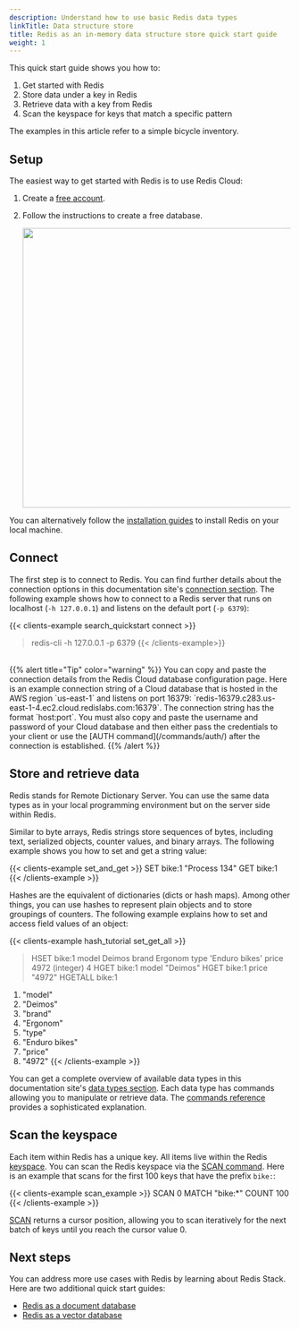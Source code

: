```yaml
---
description: Understand how to use basic Redis data types
linkTitle: Data structure store
title: Redis as an in-memory data structure store quick start guide
weight: 1
---
```


This quick start guide shows you how to:

1. Get started with Redis 
2. Store data under a key in Redis
3. Retrieve data with a key from Redis
4. Scan the keyspace for keys that match a specific pattern

The examples in this article refer to a simple bicycle inventory.

## Setup

The easiest way to get started with Redis is to use Redis Cloud:

1. Create a [free account](https://redis.com/try-free?utm_source=redisio&utm_medium=referral&utm_campaign=2023-09-try_free&utm_content=cu-redis_cloud_users).
2. Follow the instructions to create a free database.
   
   <img src="../img/free-cloud-db.png" width="500px">

You can alternatively follow the [installation guides](/docs/install/install-stack/) to install Redis on your local machine.

## Connect

The first step is to connect to Redis. You can find further details about the connection options in this documentation site's [connection section](/docs/connect). The following example shows how to connect to a Redis server that runs on localhost (`-h 127.0.0.1`) and listens on the default port (`-p 6379`): 

{{< clients-example search_quickstart connect >}}
> redis-cli -h 127.0.0.1 -p 6379
{{< /clients-example>}}
<br/>
{{% alert title="Tip" color="warning" %}}
You can copy and paste the connection details from the Redis Cloud database configuration page. Here is an example connection string of a Cloud database that is hosted in the AWS region `us-east-1` and listens on port 16379: `redis-16379.c283.us-east-1-4.ec2.cloud.redislabs.com:16379`. The connection string has the format `host:port`. You must also copy and paste the username and password of your Cloud database and then either pass the credentials to your client or use the [AUTH command](/commands/auth/) after the connection is established.
{{% /alert  %}}

## Store and retrieve data

Redis stands for Remote Dictionary Server. You can use the same data types as in your local programming environment but on the server side within Redis.

Similar to byte arrays, Redis strings store sequences of bytes, including text, serialized objects, counter values, and binary arrays. The following example shows you how to set and get a string value:

{{< clients-example set_and_get >}}
SET bike:1 "Process 134"
GET bike:1
{{< /clients-example >}}

Hashes are the equivalent of dictionaries (dicts or hash maps). Among other things, you can use hashes to represent plain objects and to store groupings of counters. The following example explains how to set and access field values of an object:

{{< clients-example hash_tutorial set_get_all >}}
> HSET bike:1 model Deimos brand Ergonom type 'Enduro bikes' price 4972
(integer) 4
> HGET bike:1 model
"Deimos"
> HGET bike:1 price
"4972"
> HGETALL bike:1
1) "model"
2) "Deimos"
3) "brand"
4) "Ergonom"
5) "type"
6) "Enduro bikes"
7) "price"
8) "4972"
{{< /clients-example >}}

You can get a complete overview of available data types in this documentation site's [data types section](/docs/data-types/). Each data type has commands allowing you to manipulate or retrieve data. The [commands reference](/commands/) provides a sophisticated explanation.

## Scan the keyspace

Each item within Redis has a unique key. All items live within the Redis [keyspace](/docs/manual/keyspace/). You can scan the Redis keyspace via the [SCAN command](/commands/scan/). Here is an example that scans for the first 100 keys that have the prefix `bike:`:

{{< clients-example scan_example >}}
SCAN 0 MATCH "bike:*" COUNT 100
{{< /clients-example >}}

[SCAN](/commands/scan/) returns a cursor position, allowing you to scan iteratively for the next batch of keys until you reach the cursor value 0.

## Next steps

You can address more use cases with Redis by learning about Redis Stack. Here are two additional quick start guides:

* [Redis as a document database](/docs/get-started/document-database/)
* [Redis as a vector database](/docs/get-started/vector-database/)